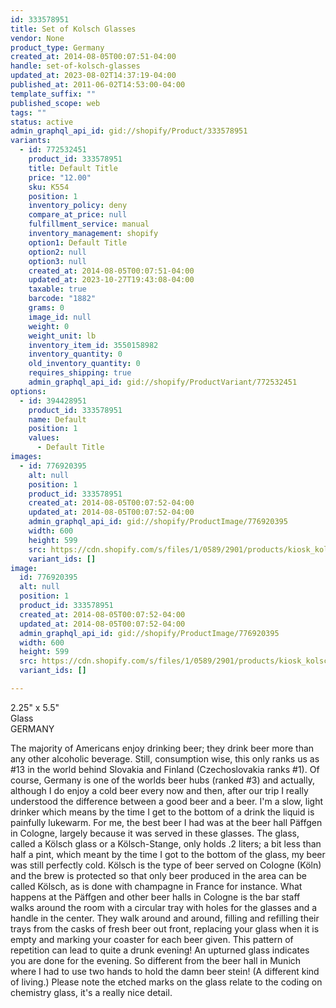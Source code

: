 ```yaml
---
id: 333578951
title: Set of Kolsch Glasses
vendor: None
product_type: Germany
created_at: 2014-08-05T00:07:51-04:00
handle: set-of-kolsch-glasses
updated_at: 2023-08-02T14:37:19-04:00
published_at: 2011-06-02T14:53:00-04:00
template_suffix: ""
published_scope: web
tags: ""
status: active
admin_graphql_api_id: gid://shopify/Product/333578951
variants:
  - id: 772532451
    product_id: 333578951
    title: Default Title
    price: "12.00"
    sku: K554
    position: 1
    inventory_policy: deny
    compare_at_price: null
    fulfillment_service: manual
    inventory_management: shopify
    option1: Default Title
    option2: null
    option3: null
    created_at: 2014-08-05T00:07:51-04:00
    updated_at: 2023-10-27T19:43:08-04:00
    taxable: true
    barcode: "1882"
    grams: 0
    image_id: null
    weight: 0
    weight_unit: lb
    inventory_item_id: 3550158982
    inventory_quantity: 0
    old_inventory_quantity: 0
    requires_shipping: true
    admin_graphql_api_id: gid://shopify/ProductVariant/772532451
options:
  - id: 394428951
    product_id: 333578951
    name: Default
    position: 1
    values:
      - Default Title
images:
  - id: 776920395
    alt: null
    position: 1
    product_id: 333578951
    created_at: 2014-08-05T00:07:52-04:00
    updated_at: 2014-08-05T00:07:52-04:00
    admin_graphql_api_id: gid://shopify/ProductImage/776920395
    width: 600
    height: 599
    src: https://cdn.shopify.com/s/files/1/0589/2901/products/kiosk_kolschglasses.tif.jpeg?v=1407211672
    variant_ids: []
image:
  id: 776920395
  alt: null
  position: 1
  product_id: 333578951
  created_at: 2014-08-05T00:07:52-04:00
  updated_at: 2014-08-05T00:07:52-04:00
  admin_graphql_api_id: gid://shopify/ProductImage/776920395
  width: 600
  height: 599
  src: https://cdn.shopify.com/s/files/1/0589/2901/products/kiosk_kolschglasses.tif.jpeg?v=1407211672
  variant_ids: []

---
```


2.25" x 5.5"  
Glass  
GERMANY

The majority of Americans enjoy drinking beer; they drink beer more than any other alcoholic beverage. Still, consumption wise, this only ranks us as #13 in the world behind Slovakia and Finland (Czechoslovakia ranks #1). Of course, Germany is one of the worlds beer hubs (ranked #3) and actually, although I do enjoy a cold beer every now and then, after our trip I really understood the difference between a good beer and a beer. I'm a slow, light drinker which means by the time I get to the bottom of a drink the liquid is painfully lukewarm. For me, the best beer I had was at the beer hall Päffgen in Cologne, largely because it was served in these glasses. The glass, called a Kölsch glass or a Kölsch-Stange, only holds .2 liters; a bit less than half a pint, which meant by the time I got to the bottom of the glass, my beer was still perfectly cold. Kölsch is the type of beer served on Cologne (Köln) and the brew is protected so that only beer produced in the area can be called Kölsch, as is done with champagne in France for instance. What happens at the Päffgen and other beer halls in Cologne is the bar staff walks around the room with a circular tray with holes for the glasses and a handle in the center. They walk around and around, filling and refilling their trays from the casks of fresh beer out front, replacing your glass when it is empty and marking your coaster for each beer given. This pattern of repetition can lead to quite a drunk evening! An upturned glass indicates you are done for the evening. So different from the beer hall in Munich where I had to use two hands to hold the damn beer stein! (A different kind of living.) Please note the etched marks on the glass relate to the coding on chemistry glass, it's a really nice detail.
